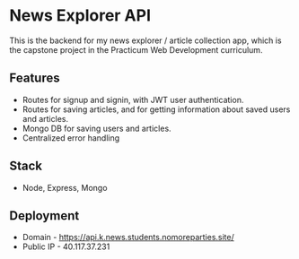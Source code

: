 # News Explorer API

This is the backend for my news explorer / article collection app, which is the capstone project in the Practicum Web Development curriculum.

## Features
- Routes for signup and signin, with JWT user authentication.
- Routes for saving articles, and for getting information about saved users and articles.
- Mongo DB for saving users and articles.
- Centralized error handling

## Stack
- Node, Express, Mongo

## Deployment
- Domain - https://api.k.news.students.nomoreparties.site/
- Public IP - 40.117.37.231
